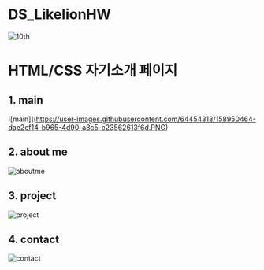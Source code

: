 # DS_LikelionHW

![10th](https://likelion-badge.herokuapp.com/api/likelion_shield_badge?style=flat&generation=10)

# HTML/CSS 자기소개 페이지

## 1. main

![main]](https://user-images.githubusercontent.com/64454313/158950464-dae2ef14-b965-4d90-a8c5-c23562613f6d.PNG)

## 2. about me

![aboutme](https://user-images.githubusercontent.com/64454313/158950598-9ba3fed1-8812-4454-bd6d-d0b1502f6e0b.PNG)

## 3. project

![project](https://user-images.githubusercontent.com/64454313/158950642-e4246c97-ac0f-4072-be96-c1d9c10bd5d1.PNG)

## 4. contact

![contact](https://user-images.githubusercontent.com/64454313/158950814-097fa05b-f4c5-4d73-92b9-4d07d7ebde31.PNG)
